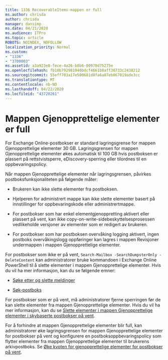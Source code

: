 ```yaml
---
title: 1336 RecoverableItems-mappen er full
ms.author: chrisda
author: chrisda
manager: dansimp
ms.date: 04/21/2020
ms.audience: ITPro
ms.topic: article
ROBOTS: NOINDEX, NOFOLLOW
localization_priority: Normal
ms.custom:
- "1336"
- "3700003"
ms.assetid: a3a923e8-fece-4a26-b8b6-00970d75275e
ms.openlocfilehash: fb10b792981040bdcf4661b8aff30733c2438212
ms.sourcegitcommit: 55eff703a17e500681d8fa6a87eb067019ade3cc
ms.translationtype: MT
ms.contentlocale: nb-NO
ms.lasthandoff: 04/22/2020
ms.locfileid: "43720261"
---
```

# <a name="the-recoverable-items-folder-is-full"></a>Mappen Gjenopprettelige elementer er full

For Exchange Online-postbokser er standard lagringsgrense for mappen Gjenopprettelige elementer 30 GB. Lagringsgrensen for mappen Gjenopprettelige elementer økes automatisk til 100 GB hvis postboksen er plassert på rettstvistsperre, eDiscovery-sperring eller tilordnes til en oppbevaringspolicy.

Når mappen Gjenopprettelige elementer når lagringsgrensen, påvirkes postboksfunksjonaliteten på følgende måter:

- Brukeren kan ikke slette elementer fra postboksen.

- Hjelperen for administrert mappe kan ikke slette elementer basert på innstillinger for oppbevaringskode eller administrertmappe.

- For postbokser som har enkel elementgjenoppretting aktivert eller plassert på vent, kan ikke copy-on-write-sidebeskyttelsesprosessen vedlikeholde versjoner av elementer som er redigert av brukeren.

- For postbokser som har postboksen overvåking logging aktivert, ingen postboks overvåkingslogg oppføringer kan lagres i mappen Revisjoner undermappen i mappen Gjenopprettelige elementer.

For postbokser som ikke er på vent, `Search-Mailbox -SearchDumpsterOnly -DeleteContent` kan administratorer bruke kommandoen i Exchange Online PowerShell til å slette elementer i mappen Gjenopprettelige elementer. Hvis du vil ha mer informasjon, kan du se følgende emner:

- [Søke etter og slette meldinger](https://docs.microsoft.com/office365/securitycompliance/search-for-and-delete-messagesadmin-help)

- [Søk-postboks](https://docs.microsoft.com/powershell/module/exchange/mailboxes/Search-Mailbox)

For postbokser som er på vent, må administratorer fjerne sperringen før de kan slette elementer fra mappen Gjenopprettelige elementer. Hvis du vil ha mer informasjon, kan du se [Slette elementer i mappen Gjenopprettelige elementer i skybaserte postbokser på vent](https://docs.microsoft.com/office365/securitycompliance/delete-items-in-the-recoverable-items-folder-of-mailboxes-on-hold).

For å forhindre at mappen Gjenopprettelige elementer blir full, kan administratorer øke lagringsgrensen for mappen Gjenopprettelige elementer for postbokser på vent og konfigurere en postboksoppbevaringspolicy som flytter elementer fra mappen Gjenopprettelige elementer til brukerens arkivpostboks. Se [Øke kvoten for gjenopprettelige elementer for postbokser på vent](https://docs.microsoft.com/office365/securitycompliance/increase-the-recoverable-quota-for-mailboxes-on-hold).
